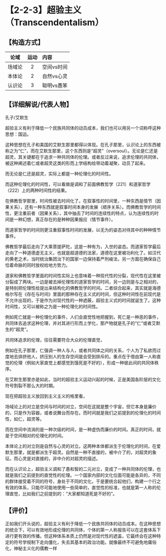 # 【2-2-3】超验主义（Transcendentalism）

## 【构造方式】
|  论域  | 运动 | 内容                   |
| :----: | :--: | :--------------------- |
| 场域论 |  2   |空间vs时间 |
| 本体论 |  2  |自然vs心灵 |
| 认识论 |  3  |聪明vs愚笨 |



## 【详细解说/代表人物】

孔子/艾默生

超验主义有利于降低一个民族共同体的动员成本，我们也可以用另一个词称呼这种思想：国运。

这种思想在孔子和美国的艾默生那里都得以体现。在孔子那里，认识论上的东西被称之为“仁”，而在艾默生那里，这个东西则是“超灵”（oversoul）。无论是仁还是超灵，其关键都在于追求一种共同体的伦理。或者反过来说，追求伦理的共同体，被这种阐述着仁或者超灵这类的形而上学结构给带动着凝聚，动员了起来。

而无论是仁还是超灵，实际上都是一种伦理化的时间性。

而这种伦理化的时间性，可以看做是调和了前面佛教哲学（221）和道家哲学（222）上的两种时间性的结果。

在佛教哲学那里，时间性被去时间化了。在叙事性的时间里，一种东西是情节（因果关系），还有一种东西就是叙事时间本身的发展（顺序关系）。而佛教哲学的时间性，更注重前者（因果关系），其中抽去了时间的连续性的特点，认为连续性的时间是一种幻想，真正存在的是种种因果报应（情节事件）。

而道家哲学的时间则更注重叙事性时间的发展，以无为的姿态对待其中的种种情节事件。

佛教哲学最后走向了大乘菩提萨陀，这是一种有为，入世的姿态。而道家哲学最后走向了一种道德虚无主义，也就是超道德的法家，道德在这里被功利化了。如汉代的黄老之术，当时统治集团治下的国家一边保持着严刑峻法，另一方面在确保自己恰着命脉的同时放权给地方势力。

道家和佛教哲学里面的时间性实际上也意味着一种现代性的分裂，现代性在这里被分裂成了两块。一边是被去掉伦理性的道家哲学的时间，另一边则是与之相对的，是特别把伦理性给提出来结构化的佛教哲学的时间。二者综合起来，其实就是海德格尔写在《存在与时间》里面的那种存在主义式的时间，但这种时间性在前现代是不允许出现的，于是作为对现代性的一种遮蔽，超验主义式的时间就诞生了。这种时间性，又可以被称之为是一种伦理化的时间性。

例如死亡就是一种伦理化的事件，人们会直觉性地把握到，死亡是一种恶的事件，共同体去追求这种伦理，并对其进行形而上学化，那产物就是孔子的“仁”或者艾默生的“超灵”。

共同体追求的伦理，往往需要符合大众的伦理直觉，

例如在孔子那里，仁强调一种人与人，或者共同体之间的关系，个人为了私欲而过度地去排挤他人，挤压别人的生存空间是会受到排斥的。重点在于借由第一人称直觉的伦理（例如大家直觉上都感觉到饿死是不好的），形成一种彼此间的共同体秩序。

在艾默生那里亦是如此，当时的超验主义运动兴起的时候，正是美国各阶层的文化符号割裂不那么大的时期。

现在把超验主义放回到主义主义的格里看，

场域论上的对立是空间与时间的对立，空间在这就是整个宇宙，但它本身是廉价的，只是作为容器，或者说舞台而存在。而时间就是我们之前提到的伦理化的时间性，如仁，超灵等。

而在空间中流淌的是一种次级的时间，是一种虚伪而廉价的时间。真正的时间，就是于空间相对的伦理化的时间。

本体论上的对立则是自然与心灵的对立。这两种本体都派生于伦理化的时间，在爱默生那里，就是都派生于超灵。自然是一种不直接的，被中介了的，对超灵的象征。而心灵是对直接的，非中介的对超灵的描述。

而在认识论上，超验主义调和了愚和智的二元对立，变成了一种共同体的伦理，也就是我们之前提到的直觉性的伦理。一个国家内部的文化位面可能是各异的，不同的群体接受着不同的符号，身处于不同的文化，于是要统合起他们，构建一个行之有效的体系，只能尽可能地使用一些简单的，直觉性的标准，也就是第一人称的伦理直觉，比如我们之前提到的：“大家都知道死是不好的”。



## 【评价】

正如我们开头说的，超验主义有利于降低一个民族共同体的动员成本。在这种思想的统合下，可以有效地形成伦理的共同体，个体的第一人称报告可以在这套体系下进行更有效的传播。但这种体系本质上仍然是对现代性的遮盖，它最终会在这种特定的符号学规制下走向僵化，失去其基本的政治功能。就像最终不可避免地庸俗化，神秘主义化的儒教一样
